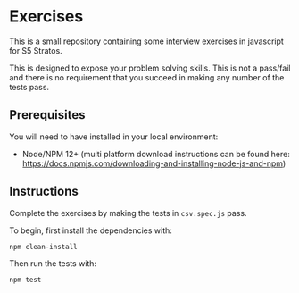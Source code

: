# Exercises

This is a small repository containing some interview exercises in javascript for S5 Stratos.

This is designed to expose your problem solving skills. This is not a pass/fail and there is no requirement that you succeed in making any number of the tests pass.

## Prerequisites

You will need to have installed in your local environment:

* Node/NPM 12+ (multi platform download instructions can be found here: https://docs.npmjs.com/downloading-and-installing-node-js-and-npm)

## Instructions

Complete the exercises by making the tests in `csv.spec.js` pass.

To begin, first install the dependencies with:

```bash
npm clean-install
```

Then run the tests with:

```bash
npm test
```
